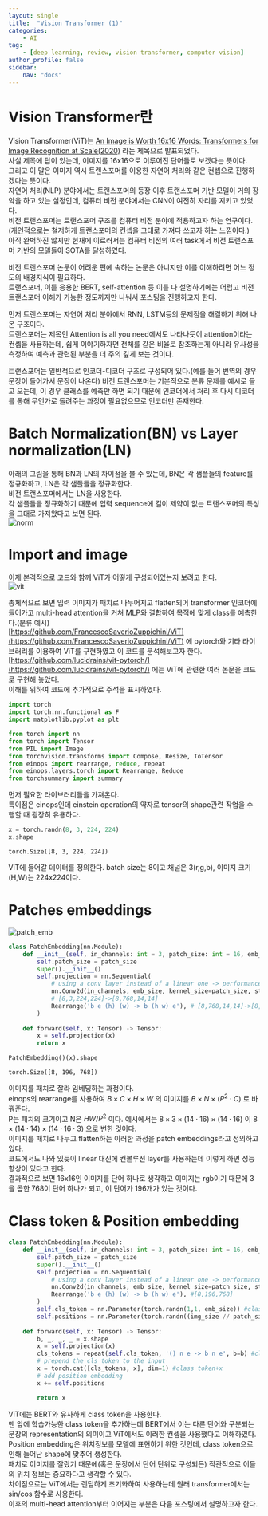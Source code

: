 ```yaml
---
layout: single
title:  "Vision Transformer (1)"
categories: 
    - AI
tag:
    - [deep learning, review, vision transformer, computer vision]
author_profile: false
sidebar:
    nav: "docs"
---
```


# Vision Transformer란
Vision Transformer(ViT)는 [An Image is Worth 16x16 Words: Transformers for Image Recognition at Scale(2020)](https://arxiv.org/abs/2010.11929) 라는 제목으로 발표되었다.    
사실 제목에 답이 있는데, 이미지를 16x16으로 이루어진 단어들로 보겠다는 뜻이다.  
그리고 이 말은 이미지 역시 트랜스포머를 이용한 자연어 처리와 같은 컨셉으로 진행하겠다는 뜻이다.  
자연어 처리(NLP) 분야에서는 트랜스포머의 등장 이후 트랜스포머 기반 모델이 거의 장악을 하고 있는 실정인데, 컴퓨터 비전 분야에서는 CNN이 여전히 자리를 지키고 있었다.  
비전 트랜스포머는 트랜스포머 구조를 컴퓨터 비전 분야에 적용하고자 하는 연구이다.(개인적으로는 철저하게 트랜스포머의 컨셉을 그대로 가져다 쓰고자 하는 느낌이다.)  
아직 완벽하진 않지만 현재에 이르러서는 컴퓨터 비전의 여러 task에서 비전 트랜스포머 기반의 모델들이 SOTA를 달성하였다.  
    
비전 트랜스포머 논문이 어려운 편에 속하는 논문은 아니지만 이를 이해하려면 어느 정도의 배경지식이 필요하다.  
트랜스포머, 이를 응용한 BERT, self-attention 등 이를 다 설명하기에는 어렵고 비전 트랜스포머 이해가 가능한 정도까지만 나눠서 포스팅을 진행하고자 한다.  
  
먼저 트랜스포머는 자연어 처리 분야에서 RNN, LSTM등의 문제점을 해결하기 위해 나온 구조이다.  
트랜스포머는 제목인 Attention is all you need에서도 나타나듯이 attention이라는 컨셉을 사용하는데, 쉽게 이야기하자면 전체를 같은 비율로 참조하는게 아니라 유사성을 측정하여 예측과 관련된 부분을 더 주의 깊게 보는 것이다.
  
트랜스포머는 일반적으로 인코더-디코더 구조로 구성되어 있다.(예를 들어 번역의 경우 문장이 들어가서 문장이 나온다)
비전 트랜스포머는 기본적으로 분류 문제를 예시로 들고 오는데, 이 경우 클래스를 예측만 하면 되기 때문에 인코더에서 처리 후 다시 디코더를 통해 무언가로 돌려주는 과정이 필요없으므로 인코더만 존재한다.

# Batch Normalization(BN) vs Layer normalization(LN)
아래의 그림을 통해 BN과 LN의 차이점을 볼 수 있는데, BN은 각 샘플들의 feature를 정규화하고, LN은 각 샘플들을 정규화한다.  
비전 트랜스포머에서는 LN을 사용한다.  
각 샘플들을 정규화하기 때문에 입력 sequence에 길이 제약이 없는 트랜스포머의 특성을 그대로 가져왔다고 보면 된다.  
![norm](/assets/images/post-vit/norm.png)

# Import and image
이제 본격적으로 코드와 함께 ViT가 어떻게 구성되어있는지 보려고 한다.  
![vit](/assets/images/post-vit/vit.gif)
  
총체적으로 보면 입력 이미지가 패치로 나누어지고 flatten되어 transformer 인코더에 들어가고 multi-head attention을 거쳐 MLP와 결합하여 목적에 맞게 class를 예측한다.(분류 예시)  
[https://github.com/FrancescoSaverioZuppichini/ViT](https://github.com/FrancescoSaverioZuppichini/ViT) 에 pytorch와 기타 라이브러리를 이용하여 ViT를 구현하였고 이 코드를 분석해보고자 한다.  
[https://github.com/lucidrains/vit-pytorch/](https://github.com/lucidrains/vit-pytorch/) 에는 ViT에 관련한 여러 논문을 코드로 구현해 놓았다.  
이해를 위하여 코드에 추가적으로 주석을 표시하였다.  

```python
import torch
import torch.nn.functional as F
import matplotlib.pyplot as plt

from torch import nn
from torch import Tensor
from PIL import Image
from torchvision.transforms import Compose, Resize, ToTensor
from einops import rearrange, reduce, repeat
from einops.layers.torch import Rearrange, Reduce
from torchsummary import summary
```

먼저 필요한 라이브러리들을 가져온다.  
특이점은 einops인데 einstein operation의 약자로 tensor의 shape관련 작업을 수행할 때 굉장히 유용하다.  

```python
x = torch.randn(8, 3, 224, 224)
x.shape
```
```
torch.Size([8, 3, 224, 224])
```

ViT에 들어갈 데이터를 정의한다. batch size는 8이고 채널은 3(r,g,b), 이미지 크기(H,W)는 224x224이다.  
# Patches embeddings
![patch_emb](/assets/images/post-vit/patch_emb.png)
```python
class PatchEmbedding(nn.Module):
    def __init__(self, in_channels: int = 3, patch_size: int = 16, emb_size: int = 768):
        self.patch_size = patch_size
        super().__init__()
        self.projection = nn.Sequential(
            # using a conv layer instead of a linear one -> performance gains
            nn.Conv2d(in_channels, emb_size, kernel_size=patch_size, stride=patch_size),
            # [8,3,224,224]->[8,768,14,14]
            Rearrange('b e (h) (w) -> b (h w) e'), # [8,768,14,14]->[8,196,768]
        )
                
    def forward(self, x: Tensor) -> Tensor:
        x = self.projection(x)
        return x
    
PatchEmbedding()(x).shape
```

```
torch.Size([8, 196, 768])
```

이미지를 패치로 잘라 임베딩하는 과정이다.  
einops의 rearrange를 사용하여 $B\times C\times H\times W$ 의 이미지를 $B\times N\times (P^{2}\cdot C)$ 로 바꿔준다.  
P는 패치의 크기이고 N은 $HW/P^{2}$ 이다. 예시에서는 $8\times 3\times (14\cdot 16)\times (14\cdot 16)$ 이 $8\times (14\cdot 14)\times (14\cdot 16\cdot 3)$ 으로 변한 것이다.  
이미지를 패치로 나누고 flatten하는 이러한 과정을 patch embeddings라고 정의하고 있다.  
코드에서도 나와 있듯이 linear 대신에 컨볼루션 layer를 사용하는데 이렇게 하면 성능 향상이 있다고 한다.  
결과적으로 보면 16x16인 이미지를 단어 하나로 생각하고 이미지는 rgb이기 때문에 3을 곱한 768이 단어 하나가 되고, 이 단어가 196개가 있는 것이다.  

# Class token & Position embedding
```python
class PatchEmbedding(nn.Module):
    def __init__(self, in_channels: int = 3, patch_size: int = 16, emb_size: int = 768, img_size: int = 224):
        self.patch_size = patch_size
        super().__init__()
        self.projection = nn.Sequential(
            # using a conv layer instead of a linear one -> performance gains
            nn.Conv2d(in_channels, emb_size, kernel_size=patch_size, stride=patch_size),
            Rearrange('b e (h) (w) -> b (h w) e'), #[8,196,768]
        )
        self.cls_token = nn.Parameter(torch.randn(1,1, emb_size)) #class token [1,1,768]
        self.positions = nn.Parameter(torch.randn((img_size // patch_size) **2 + 1, emb_size)) #[197,768]
        
    def forward(self, x: Tensor) -> Tensor:
        b, _, _, _ = x.shape
        x = self.projection(x)
        cls_tokens = repeat(self.cls_token, '() n e -> b n e', b=b) #class token 반복(batch size)
        # prepend the cls token to the input
        x = torch.cat([cls_tokens, x], dim=1) #class token+x
        # add position embedding
        x += self.positions 

        return x
```
ViT에는 BERT와 유사하게 class token을 사용한다.  
맨 앞에 학습가능한 class token을 추가하는데 BERT에서 이는 다른 단어와 구분되는 문장의 representation의 의미이고 ViT에서도 이러한 컨셉을 사용했다고 이해하였다.  
Position embedding은 위치정보를 모델에 표현하기 위한 것인데, class token으로 인해 늘어난 shape에 맞추어 생성한다.  
패치로 이미지를 잘랐기 때문에(혹은 문장에서 단어 단위로 구성되든) 직관적으로 이들의 위치 정보는 중요하다고 생각할 수 있다.  
차이점으로는 ViT에서는 랜덤하게 초기화하여 사용하는데 원래 transformer에서는 sin/cos 함수로 사용한다.  
이후의 multi-head attention부터 이어지는 부분은 다음 포스팅에서 설명하고자 한다.